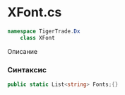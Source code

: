 
# XFont.cs
```csharp
namespace TigerTrade.Dx  
    class XFont
```

Описание

### Синтаксис
```csharp
public static List<string> Fonts;{}
```
